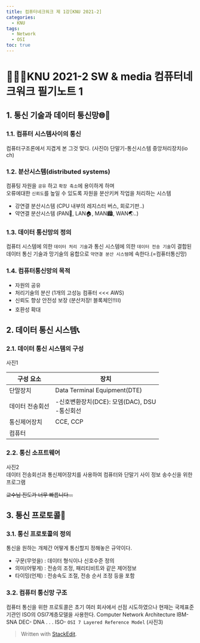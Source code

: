 ```yaml
---
title: 컴퓨터네크워크 제 1강[KNU 2021-2]
categories:
  - KNU
tags:
  - Network
  - OSI
toc: true
---
```


# 👨‍💻🏫KNU 2021-2 SW & media 컴퓨터네크워크 필기노트 1

## 1. 통신 기술과 데이터 통신망🌐🤖

### 1.1. 컴퓨터 시스템사이의 통신 
컴퓨터구조론에서 지겹게 본 그것 맞다.
(사진0)
단말기-통신시스템
			중앙처리장치(io ch)
			
### 1.2. 분산시스템(distributed systems)
컴퓨팅 자원을 `공유` 하고 `확장 축소`에 용이하게 하며 <br> 
오류에대한 `신뢰도`를 높일 수 있도록 자원을 분산키켜 작업을 처리하는 시스템<br>
- 강연결 분산시스템 (CPU 내부의 레지스터 버스, 회로기판..) 
- 약연결 분산시스템 (PAN💁, LAN🏠, MAN🏙, WAN🌏..)

### 1.3. 데이터 통신망의 정의

컴퓨터 시스템에 의한 `데이터 처리 기술`과 통신 시스템에 의한 `데이터 전송 기술`이 결합된<br> 데이터 통신 기술과 망기술의 융합으로 
`약연결 분산 시스템`에 속한다.(=컴퓨터통신망)

### 1.4. 컴퓨터통신망의 목적
- 자원의 공유
- 처리기술의 분산 (1개의 고성능 컴퓨터 <<< AWS) 
- 신뢰도 향상 안전성 보장 (분산저장! 블록체인!!⛓)
- 호환성 확대

## 2. 데이터 통신 시스템📞

### 2.1. 데이터 통신 시스템의 구성
사진1

| 구성 요소 | 장치 |
|--|--|
|단말장치|Data Terminal Equipment(DTE)|
| 데이터 전송회선 | -신호변환장치(DCE): 모뎀(DAC), DSU <br> -통신회선 |
|통신제어장치|CCE, CCP|
|컴퓨터|  |

### 2.2. 통신 소프트웨어
사진2<br>	
데이터 전송회선과 통신제어장치를 사용하여 컴퓨터와 단말기 사이 정보 송수신을 위한 프로그램

~~교수님 진도가 너무 빠릅니다...~~

## 3. 통신 프로토콜🤝

### 3.1. 통신 프로토콜의 정의
통신을 원하는 개체간 어떻게 통신할지 정해놓은 규약이다.

- 구문(무엇을) : 데이터 형식이나 신호수준 정의
- 의미(어떻게) : 전송의 조정, 패리티비트와 같은 제어정보 
- 타이밍(언제) : 전송속도 조절, 전송 순서 조정 등을 포함
  
### 3.2. 컴퓨터 통신망 구조 
컴퓨터 통신을 위한 프로토콜은 초기 여러 회사에서 선점 시도하였으나 현재는 국제표준기관인 ISO의 OSI7계층모델을 사용한다.
Computer Network Architecture
IBM- SNA
DEC- DNA
. . .
ISO- `OSI 7 Layered Reference Model`
(사진3)

> Written with [StackEdit](https://stackedit.io/).
